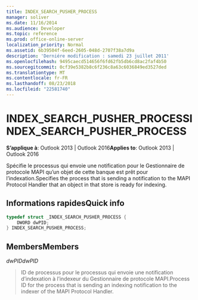 ```yaml
---
title: INDEX_SEARCH_PUSHER_PROCESS
manager: soliver
ms.date: 11/16/2014
ms.audience: Developer
ms.topic: reference
ms.prod: office-online-server
localization_priority: Normal
ms.assetid: 6b39504f-6eed-2605-048d-2707f38a7d9a
description: 'Derniére modification : samedi 23 juillet 2011'
ms.openlocfilehash: 9495caecd514656f6fd62fb5db6cd8ac2faf4b50
ms.sourcegitcommit: 0cf39e5382b8c6f236c8a63c6036849ed3527ded
ms.translationtype: MT
ms.contentlocale: fr-FR
ms.lasthandoff: 08/23/2018
ms.locfileid: "22581740"
---
```

# <a name="indexsearchpusherprocess"></a><span data-ttu-id="58961-103">INDEX_SEARCH_PUSHER_PROCESS</span><span class="sxs-lookup"><span data-stu-id="58961-103">INDEX_SEARCH_PUSHER_PROCESS</span></span>

  
  
<span data-ttu-id="58961-104">**S’applique à**: Outlook 2013 | Outlook 2016</span><span class="sxs-lookup"><span data-stu-id="58961-104">**Applies to**: Outlook 2013 | Outlook 2016</span></span> 
  
<span data-ttu-id="58961-105">Spécifie le processus qui envoie une notification pour le Gestionnaire de protocole MAPI qu’un objet de cette banque est prêt pour l’indexation.</span><span class="sxs-lookup"><span data-stu-id="58961-105">Specifies the process that is sending a notification to the MAPI Protocol Handler that an object in that store is ready for indexing.</span></span>
  
## <a name="quick-info"></a><span data-ttu-id="58961-106">Informations rapides</span><span class="sxs-lookup"><span data-stu-id="58961-106">Quick info</span></span>

```cpp
typedef struct _INDEX_SEARCH_PUSHER_PROCESS {  
    DWORD dwPID;  
} INDEX_SEARCH_PUSHER_PROCESS; 
```

## <a name="members"></a><span data-ttu-id="58961-107">Members</span><span class="sxs-lookup"><span data-stu-id="58961-107">Members</span></span>

 <span data-ttu-id="58961-108">*dwPID*</span><span class="sxs-lookup"><span data-stu-id="58961-108">*dwPID*</span></span> 
  
>  <span data-ttu-id="58961-109">ID de processus pour le processus qui envoie une notification d’indexation à l’indexeur du Gestionnaire de protocole MAPI.</span><span class="sxs-lookup"><span data-stu-id="58961-109">Process ID for the process that is sending an indexing notification to the indexer of the MAPI Protocol Handler.</span></span> 
    

